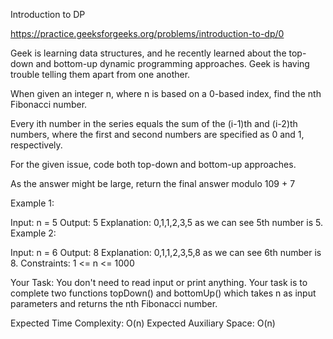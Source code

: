 Introduction to DP

https://practice.geeksforgeeks.org/problems/introduction-to-dp/0

Geek is learning data structures, and he recently learned about the top-down and bottom-up dynamic programming approaches. Geek is having trouble telling them apart from one another.

When given an integer n, where n is based on a 0-based index, find the nth Fibonacci number.

Every ith number in the series equals the sum of the (i-1)th and (i-2)th numbers, where the first and second numbers are specified as 0 and 1, respectively.

For the given issue, code both top-down and bottom-up approaches.

As the answer might be large, return the final answer modulo 109 + 7

Example 1:

Input:
n = 5
Output: 5
Explanation: 0,1,1,2,3,5 as we can see 5th number is 5.
Example 2:

Input:
n = 6
Output: 8
Explanation: 0,1,1,2,3,5,8 as we can see 6th number is 8.
Constraints:
1 <= n <= 1000

Your Task:
You don't need to read input or print anything. Your task is to complete two functions topDown() and bottomUp() which takes n as input parameters and returns the nth Fibonacci number.

Expected Time Complexity: O(n)
Expected Auxiliary Space: O(n)
